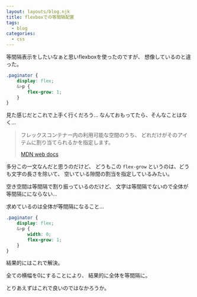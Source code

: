 ```yaml
---
layout: layouts/blog.njk
title: flexboxでの等間隔配置
tags:
  - blog
categories:
  - css
---
```


等間隔表示をしたいなぁと思いflexboxを使ったのですが、 想像しているのと違った。

```scss
.paginator {
	display: flex;
	&>p {
		flex-grow: 1;
	}
}
```

見た感じだとこれで上手く行くだろう… なんておもってたら、そんなことはなく…

> フレックスコンテナー内の利用可能な空間のうち、
> どれだけがそのアイテムに割り当てられるかを指定します。
>
> [MDN web docs](https://developer.mozilla.org/ja/docs/Web/CSS/flex-grow)

多分この一文なんだと思うのだけど、 どうもこの `flex-grow`
というのは、どうも文字の長さを除いて、
空いている隙間の割当を指定しているみたい。

空き空間は等間隔で割り振っているのだけど、
文字は等間隔でないので全体が等間隔ににならない…

求めているのは全体が等間隔になること…

```scss
.paginator {
	display: flex;
	&>p {
		width: 0;
		flex-grow: 1;
	}
}
```

結果的にはこれで解決。

全ての横幅を0にすることにより、 結果的に全体を等間隔に。

とりあえずはこれで良いのではなかろうか。
